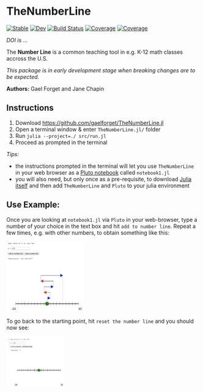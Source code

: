# TheNumberLine

[![Stable](https://img.shields.io/badge/docs-stable-blue.svg)](https://gaelforget.github.io/TheNumberLine.jl/stable)
[![Dev](https://img.shields.io/badge/docs-dev-blue.svg)](https://gaelforget.github.io/TheNumberLine.jl/dev)
[![Build Status](https://travis-ci.org/gaelforget/TheNumberLine.jl.svg?branch=master)](https://travis-ci.org/gaelforget/TheNumberLine.jl)
[![Coverage](https://codecov.io/gh/gaelforget/TheNumberLine.jl/branch/master/graph/badge.svg)](https://codecov.io/gh/gaelforget/TheNumberLine.jl)
[![Coverage](https://coveralls.io/repos/github/gaelforget/TheNumberLine.jl/badge.svg?branch=master)](https://coveralls.io/github/gaelforget/TheNumberLine.jl?branch=master)

_DOI is ..._

The **Number Line** is a common teaching tool in e.g. K-12 math classes accross the U.S.

_This package is in early development stage when breaking changes are to be expected._

**Authors:** Gael Forget and Jane Chapin

## Instructions

1. Download <https://github.com/gaelforget/TheNumberLine.jl>
2. Open a terminal window & enter `TheNumberLine.jl/` folder
3. Run `julia --project=./ src/run.jl`
4. Proceed as prompted in the terminal

_Tips:_

- the instructions prompted in the terminal will let you use `TheNumberLine` in your web browser as a [Pluto notebook](https://github.com/fonsp/Pluto.jl) called `notebook1.jl`
- you will also need, but only once as a pre-requisite, to download [Julia itself](https://docs.julialang.org/en/v1/) and then add `TheNumberLine` and `Pluto` to your julia environment

## Use Example:

Once you are looking at `notebook1.jl` via `Pluto` in your web-browser, type a number of your choice in the text box and hit `add to number line`. Repeat a few times, e.g. with other numbers, to obtain something like this:

[<img src="docs/png/add.png" width="40%">]()

To go back to the starting point, hit `reset the number line` and you should now see:

[<img src="docs/png/reset.png" width="30%">]() 



